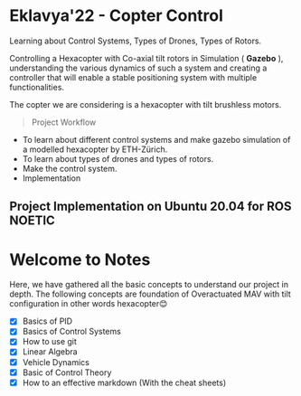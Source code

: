 # Eklavya'22 - Copter Control

Learning about Control Systems, Types of Drones, Types of Rotors.

Controlling a Hexacopter with Co-axial tilt rotors in Simulation ( **Gazebo** ), understanding the various dynamics of such a system and creating a controller that will enable a stable positioning system with multiple functionalities.

The copter we are considering is a hexacopter with tilt brushless motors. 


> Project Workflow
- To learn about different control systems and make gazebo simulation of a modelled hexacopter by ETH-Zürich.
- To learn about types of drones and types of rotors.
- Make the control system.
- Implementation


## Project Implementation on Ubuntu 20.04 for ROS NOETIC


# Welcome to Notes
Here, we have gathered all the basic concepts to understand our project in depth.
The following concepts are foundation of Overactuated MAV with tilt configuration in other words hexacopter😊 
- [x] Basics of PID
- [x] Basics of Control Systems
- [x] How to use git
- [x] Linear Algebra
- [x] Vehicle Dynamics
- [x] Basic of Control Theory
- [x] How to an effective markdown (With the cheat sheets) 